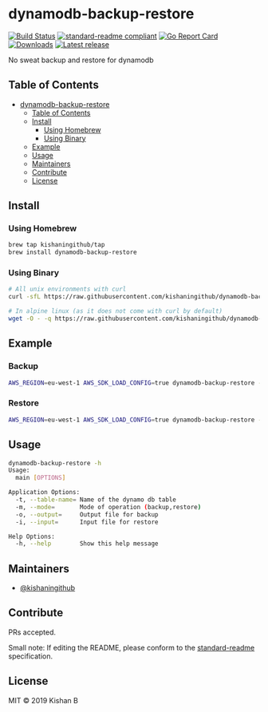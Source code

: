 # dynamodb-backup-restore

[![Build Status](https://travis-ci.org/kishaningithub/dynamodb-backup-restore.svg?branch=master)](https://travis-ci.org/kishaningithub/dynamodb-backup-restore)
[![standard-readme compliant](https://img.shields.io/badge/standard--readme-OK-green.svg?style=flat-square)](https://github.com/RichardLitt/standard-readme)
[![Go Report Card](https://goreportcard.com/badge/github.com/kishaningithub/dynamodb-backup-restore)](https://goreportcard.com/report/github.com/kishaningithub/dynamodb-backup-restore)
[![Downloads](https://img.shields.io/github/downloads/kishaningithub/dynamodb-backup-restore/latest/total.svg)](https://github.com/kishaningithub/dynamodb-backup-restore/releases)
[![Latest release](https://img.shields.io/github/release/kishaningithub/dynamodb-backup-restore.svg)](https://github.com/kishaningithub/dynamodb-backup-restore/releases)

No sweat backup and restore for dynamodb

## Table of Contents

- [dynamodb-backup-restore](#dynamodb-backup-restore)
  - [Table of Contents](#table-of-contents)
  - [Install](#install)
    - [Using Homebrew](#using-homebrew)
    - [Using Binary](#using-binary)
  - [Example](#example)
  - [Usage](#usage)
  - [Maintainers](#maintainers)
  - [Contribute](#contribute)
  - [License](#license)

## Install

### Using Homebrew

```bash
brew tap kishaningithub/tap
brew install dynamodb-backup-restore
```

### Using Binary

```bash
# All unix environments with curl
curl -sfL https://raw.githubusercontent.com/kishaningithub/dynamodb-backup-restore/master/install.sh | sh -s -- -b /usr/local/bin

# In alpine linux (as it does not come with curl by default)
wget -O - -q https://raw.githubusercontent.com/kishaningithub/dynamodb-backup-restore/master/install.sh | sudo sh -s -- -b /usr/local/bin
```

## Example

### Backup

```bash
AWS_REGION=eu-west-1 AWS_SDK_LOAD_CONFIG=true dynamodb-backup-restore -t employee-details  -m backup -o employee-details.json
```

### Restore

```bash
AWS_REGION=eu-west-1 AWS_SDK_LOAD_CONFIG=true dynamodb-backup-restore -t employee-details  -m restore -i employee-details.json
```

## Usage

```bash
dynamodb-backup-restore -h
Usage:
  main [OPTIONS]

Application Options:
  -t, --table-name= Name of the dynamo db table
  -m, --mode=       Mode of operation (backup,restore)
  -o, --output=     Output file for backup
  -i, --input=      Input file for restore

Help Options:
  -h, --help        Show this help message
```

## Maintainers

- [@kishaningithub](https://github.com/kishaningithub)

## Contribute

PRs accepted.

Small note: If editing the README, please conform to the [standard-readme](https://github.com/RichardLitt/standard-readme) specification.

## License

MIT © 2019 Kishan B
